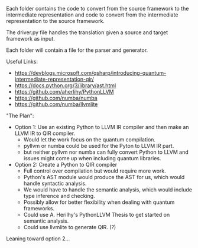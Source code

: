 Each folder contains the code to convert from the source framework to the intermediate representation and code to convert from the intermediate representation to the source framework.

The driver.py file handles the translation given a source and target framework as input.

Each folder will contain a file for the parser and generator.

Useful Links:
  - https://devblogs.microsoft.com/qsharp/introducing-quantum-intermediate-representation-qir/
  - https://docs.python.org/3/library/ast.html
  - https://github.com/aherlihy/PythonLLVM
  - https://github.com/numba/numba
  - https://github.com/numba/llvmlite

"The Plan":
  - Option 1: Use an existing Python to LLVM IR compiler and then make an LLVM IR to QIR compiler.
    -  Would let the work focus on the quantum compilation.
    -  pyllvm or numba could be used for the Pyton to LLVM IR part.
    -  but neither pyllvm nor numba can fully convert Python to LLVM and issues might come up when including quantum libraries.
  - Option 2: Create a Python to QIR compiler
    - Full control over compilation but would require more work.
    - Python's AST module would produce the AST for us, which would handle syntactic analysis.
    - We would have to handle the semantic analysis, which would include type inference and checking.
    - Possibly allow for better flexibility when dealing with quantum frameworks.
    - Could use A. Herilhy's PythonLLVM Thesis to get started on semantic analysis.
    - Could use llvmlite to generate QIR. (?)

Leaning toward option 2...
